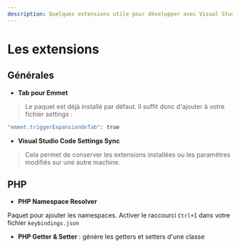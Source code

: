 ```yaml
---
description: Quelques extensions utile pour développer avec Visual Studio Code
---
```


# Les extensions

## Générales

* **Tab pour Emmet** 

> Le paquet est déjà installé par défaut. Il suffit donc d'ajouter à votre fichier _settings_ :

```bash
"emmet.triggerExpansionOnTab": true
```

* **Visual Studio Code Settings Sync**

> Cela permet de conserver les extensions installées ou les paramètres modifiés sur une autre machine.

## PHP

* **PHP Namespace Resolver** 

Paquet pour ajouter les namespaces. Activer le raccourci `Ctrl+I` dans votre fichier `keybindings.json`

* **PHP Getter & Setter** : génère les getters et setters d'une classe


